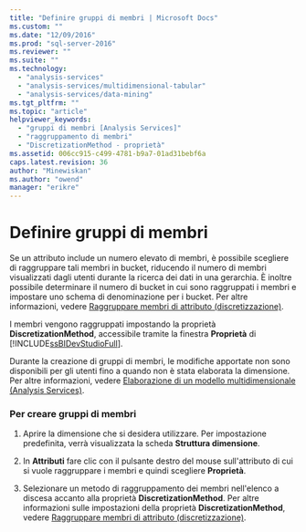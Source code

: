 ```yaml
---
title: "Definire gruppi di membri | Microsoft Docs"
ms.custom: ""
ms.date: "12/09/2016"
ms.prod: "sql-server-2016"
ms.reviewer: ""
ms.suite: ""
ms.technology: 
  - "analysis-services"
  - "analysis-services/multidimensional-tabular"
  - "analysis-services/data-mining"
ms.tgt_pltfrm: ""
ms.topic: "article"
helpviewer_keywords: 
  - "gruppi di membri [Analysis Services]"
  - "raggruppamento di membri"
  - "DiscretizationMethod - proprietà"
ms.assetid: 006cc915-c499-4781-b9a7-01ad31bebf6a
caps.latest.revision: 36
author: "Minewiskan"
ms.author: "owend"
manager: "erikre"
---
```

# Definire gruppi di membri
  Se un attributo include un numero elevato di membri, è possibile scegliere di raggruppare tali membri in bucket, riducendo il numero di membri visualizzati dagli utenti durante la ricerca dei dati in una gerarchia. È inoltre possibile determinare il numero di bucket in cui sono raggruppati i membri e impostare uno schema di denominazione per i bucket. Per altre informazioni, vedere [Raggruppare membri di attributo &#40;discretizzazione&#41;](../../analysis-services/multidimensional-models/group-attribute-members-discretization.md).  
  
 I membri vengono raggruppati impostando la proprietà **DiscretizationMethod**, accessibile tramite la finestra **Proprietà** di [!INCLUDE[ssBIDevStudioFull](../../includes/ssbidevstudiofull-md.md)].  
  
 Durante la creazione di gruppi di membri, le modifiche apportate non sono disponibili per gli utenti fino a quando non è stata elaborata la dimensione. Per altre informazioni, vedere [Elaborazione di un modello multidimensionale &#40;Analysis Services&#41;](../../analysis-services/multidimensional-models/processing-a-multidimensional-model-analysis-services.md).  
  
### Per creare gruppi di membri  
  
1.  Aprire la dimensione che si desidera utilizzare. Per impostazione predefinita, verrà visualizzata la scheda **Struttura dimensione**.  
  
2.  In **Attributi** fare clic con il pulsante destro del mouse sull'attributo di cui si vuole raggruppare i membri e quindi scegliere **Proprietà**.  
  
3.  Selezionare un metodo di raggruppamento dei membri nell'elenco a discesa accanto alla proprietà **DiscretizationMethod**. Per altre informazioni sulle impostazioni della proprietà **DiscretizationMethod**, vedere [Raggruppare membri di attributo &#40;discretizzazione&#41;](../../analysis-services/multidimensional-models/group-attribute-members-discretization.md).  
  
  